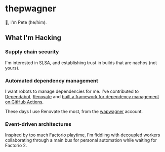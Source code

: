 # thepwagner

👋, I'm Pete (he/him).

## What I'm Hacking

### Supply chain security

I'm interested in SLSA, and establishing trust in builds that are nachos (not yours).

### Automated dependency management

I want robots to manage dependencies for me.
I've contributed to [Dependabot](https://github.com/dependabot/dependabot-core), [Renovate](https://github.com/renovatebot/renovate) and [built a framework for dependency management on GitHub Actions](https://github.com/thepwagner/action-update).

These days I use Renovate the most, from the [wapwagner](https://github.com/wapwagner) account.

### Event-driven architectures

Inspired by too much Factorio playtime, I'm fiddling with decoupled workers collaborating through a main bus for personal automation while waiting for Factorio 2.
